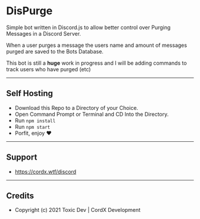 # DisPurge
Simple bot written in Discord.js to allow better control over Purging Messages in a Discord Server.

When a user purges a message the users name and amount of messages purged are saved to the Bots Database.

This bot is still a **huge** work in progress and I will be adding commands to track users who have purged (etc)

---

## Self Hosting
* Download this Repo to a Directory of your Choice.
* Open Command Prompt or Terminal and CD Into the Directory.
* Run `npm install`
* Run `npm start` 
* Porfit, enjoy ❤️

--- 

## Support
* https://cordx.wtf/discord

---

## Credits
* Copyright (c) 2021 Toxic Dev | CordX Development
